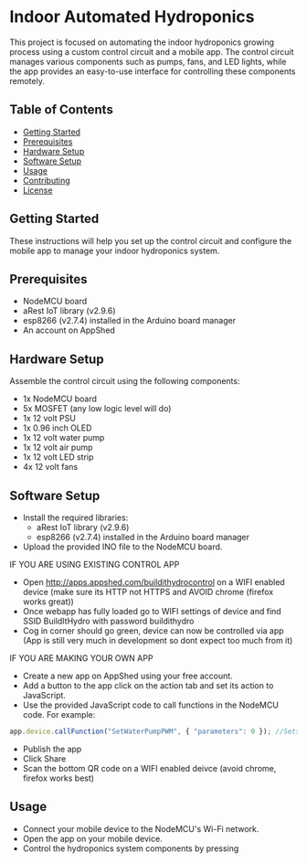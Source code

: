 # Indoor Automated Hydroponics

This project is focused on automating the indoor hydroponics growing process using a custom control circuit and a mobile app. The control circuit manages various components such as pumps, fans, and LED lights, while the app provides an easy-to-use interface for controlling these components remotely.

## Table of Contents

- [Getting Started](#getting-started)
- [Prerequisites](#prerequisites)
- [Hardware Setup](#hardware-setup)
- [Software Setup](#software-setup)
- [Usage](#usage)
- [Contributing](#contributing)
- [License](#license)

## Getting Started

These instructions will help you set up the control circuit and configure the mobile app to manage your indoor hydroponics system.

## Prerequisites

- NodeMCU board
- aRest IoT library (v2.9.6)
- esp8266 (v2.7.4) installed in the Arduino board manager
- An account on AppShed

## Hardware Setup

Assemble the control circuit using the following components:

- 1x NodeMCU board
- 5x MOSFET (any low logic level will do)
- 1x 12 volt PSU
- 1x 0.96 inch OLED
- 1x 12 volt water pump
- 1x 12 volt air pump
- 1x 12 volt LED strip
- 4x 12 volt fans

## Software Setup

- Install the required libraries:
    - aRest IoT library (v2.9.6)
    - esp8266 (v2.7.4) installed in the Arduino board manager
- Upload the provided INO file to the NodeMCU board.

IF YOU ARE USING EXISTING CONTROL APP

- Open http://apps.appshed.com/buildithydrocontrol on a WIFI enabled device (make sure its HTTP not HTTPS and AVOID chrome (firefox works great))
- Once webapp has fully loaded go to WIFI settings of device and find SSID BuildItHydro with password buildithydro
- Cog in corner should go green, device can now be controlled via app (App is still very much in development so dont expect too much from it)

IF YOU ARE MAKING YOUR OWN APP

- Create a new app on AppShed using your free account.
- Add a button to the app click on the action tab and set its action to JavaScript.
- Use the provided JavaScript code to call functions in the NodeMCU code. For example:

```javascript
app.device.callFunction("SetWaterPumpPWM", { "parameters": 0 }); //Sets water pump Pin PWM to 0 (off) (1023 is max)
```

- Publish the app
- Click Share
- Scan the bottom QR code on a WIFI enabled deivce (avoid chrome, firefox works best)

## Usage

- Connect your mobile device to the NodeMCU's Wi-Fi network.
- Open the app on your mobile device.
- Control the hydroponics system components by pressing
